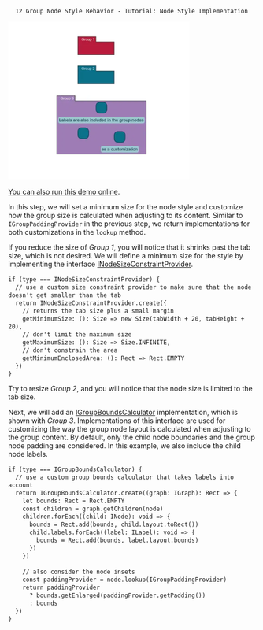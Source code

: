 <!--
 //////////////////////////////////////////////////////////////////////////////
 // @license
 // This file is part of yFiles for HTML.
 // Use is subject to license terms.
 //
 // Copyright (c) by yWorks GmbH, Vor dem Kreuzberg 28,
 // 72070 Tuebingen, Germany. All rights reserved.
 //
 //////////////////////////////////////////////////////////////////////////////
-->
#

      12 Group Node Style Behavior - Tutorial: Node Style Implementation

<img src="../../../doc/demo-thumbnails/tutorial-style-implementation-node-group-node-style-behavior.webp" alt="demo-thumbnail" height="320"/>

[You can also run this demo online](https://www.yworks.com/demos/tutorial-style-implementation-node/12-group-node-style-behavior/).

In this step, we will set a minimum size for the node style and customize how the group size is calculated when adjusting to its content. Similar to `IGroupPaddingProvider` in the previous step, we return implementations for both customizations in the `lookup` method.

If you reduce the size of _Group 1_, you will notice that it shrinks past the tab size, which is not desired. We will define a minimum size for the style by implementing the interface [INodeSizeConstraintProvider](https://docs.yworks.com/yfileshtml/#/api/INodeSizeConstraintProvider).

```
if (type === INodeSizeConstraintProvider) {
  // use a custom size constraint provider to make sure that the node doesn't get smaller than the tab
  return INodeSizeConstraintProvider.create({
    // returns the tab size plus a small margin
    getMinimumSize: (): Size => new Size(tabWidth + 20, tabHeight + 20),
    // don't limit the maximum size
    getMaximumSize: (): Size => Size.INFINITE,
    // don't constrain the area
    getMinimumEnclosedArea: (): Rect => Rect.EMPTY
  })
}
```

Try to resize _Group 2_, and you will notice that the node size is limited to the tab size.

Next, we will add an [IGroupBoundsCalculator](https://docs.yworks.com/yfileshtml/#/api/IGroupBoundsCalculator) implementation, which is shown with _Group 3_. Implementations of this interface are used for customizing the way the group node layout is calculated when adjusting to the group content. By default, only the child node boundaries and the group node padding are considered. In this example, we also include the child node labels.

```
if (type === IGroupBoundsCalculator) {
  // use a custom group bounds calculator that takes labels into account
  return IGroupBoundsCalculator.create((graph: IGraph): Rect => {
    let bounds: Rect = Rect.EMPTY
    const children = graph.getChildren(node)
    children.forEach((child: INode): void => {
      bounds = Rect.add(bounds, child.layout.toRect())
      child.labels.forEach((label: ILabel): void => {
        bounds = Rect.add(bounds, label.layout.bounds)
      })
    })

    // also consider the node insets
    const paddingProvider = node.lookup(IGroupPaddingProvider)
    return paddingProvider
      ? bounds.getEnlarged(paddingProvider.getPadding())
      : bounds
  })
}
```
